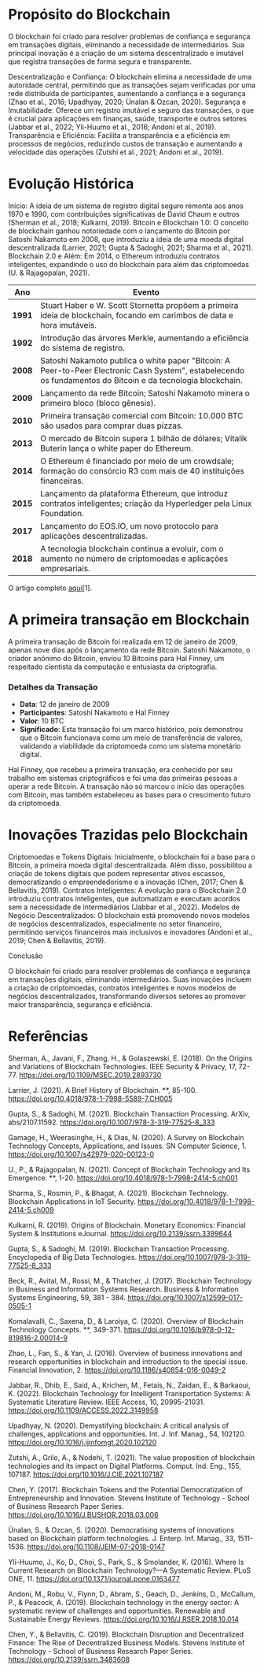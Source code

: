 
# Propósito do Blockchain
O blockchain foi criado para resolver problemas de confiança e segurança em transações digitais, eliminando a necessidade de intermediários. Sua principal inovação é a criação de um sistema descentralizado e imutável que registra transações de forma segura e transparente.

Descentralização e Confiança: O blockchain elimina a necessidade de uma autoridade central, permitindo que as transações sejam verificadas por uma rede distribuída de participantes, aumentando a confiança e a segurança (Zhao et al., 2016; Upadhyay, 2020; Ünalan & Ozcan, 2020).
Segurança e Imutabilidade: Oferece um registro imutável e seguro das transações, o que é crucial para aplicações em finanças, saúde, transporte e outros setores (Jabbar et al., 2022; Yli-Huumo et al., 2016; Andoni et al., 2019).
Transparência e Eficiência: Facilita a transparência e a eficiência em processos de negócios, reduzindo custos de transação e aumentando a velocidade das operações (Zutshi et al., 2021; Andoni et al., 2019).

# Evolução Histórica

Início: A ideia de um sistema de registro digital seguro remonta aos anos 1970 e 1990, com contribuições significativas de David Chaum e outros (Sherman et al., 2018; Kulkarni, 2019).
Bitcoin e Blockchain 1.0: O conceito de blockchain ganhou notoriedade com o lançamento do Bitcoin por Satoshi Nakamoto em 2008, que introduziu a ideia de uma moeda digital descentralizada (Larrier, 2021; Gupta & Sadoghi, 2021; Sharma et al., 2021).
Blockchain 2.0 e Além: Em 2014, o Ethereum introduziu contratos inteligentes, expandindo o uso do blockchain para além das criptomoedas (U. & Rajagopalan, 2021).

| **Ano**   | **Evento**                                                                                          |
|-----------|----------------------------------------------------------------------------------------------------|
| **1991**  | Stuart Haber e W. Scott Stornetta propõem a primeira ideia de blockchain, focando em carimbos de data e hora imutáveis. |
| **1992**  | Introdução das árvores Merkle, aumentando a eficiência do sistema de registro.                    |
| **2008**  | Satoshi Nakamoto publica o white paper "Bitcoin: A Peer-to-Peer Electronic Cash System", estabelecendo os fundamentos do Bitcoin e da tecnologia blockchain. |
| **2009**  | Lançamento da rede Bitcoin; Satoshi Nakamoto minera o primeiro bloco (bloco gênesis).             |
| **2010**  | Primeira transação comercial com Bitcoin: 10.000 BTC são usados para comprar duas pizzas.         |
| **2013**  | O mercado de Bitcoin supera 1 bilhão de dólares; Vitalik Buterin lança o white paper do Ethereum. |
| **2014**  | O Ethereum é financiado por meio de um crowdsale; formação do consórcio R3 com mais de 40 instituições financeiras. |
| **2015**  | Lançamento da plataforma Ethereum, que introduz contratos inteligentes; criação da Hyperledger pela Linux Foundation. |
| **2017**  | Lançamento do EOS.IO, um novo protocolo para aplicações descentralizadas.                          |
| **2018**  | A tecnologia blockchain continua a evoluir, com o aumento no número de criptomoedas e aplicações empresariais. |

O artigo completo [aqui](https://101blockchains.com/pt/historia-da-tecnologia-blockchain/)[1].

# A primeira transação em Blockchain
A primeira transação de Bitcoin foi realizada em 12 de janeiro de 2009, apenas nove dias após o lançamento da rede Bitcoin. Satoshi Nakamoto, o criador anônimo do Bitcoin, enviou 10 Bitcoins para Hal Finney, um respeitado cientista da computação e entusiasta da criptografia.

### Detalhes da Transação

- **Data**: 12 de janeiro de 2009
- **Participantes**: Satoshi Nakamoto e Hal Finney
- **Valor**: 10 BTC
- **Significado**: Esta transação foi um marco histórico, pois demonstrou que o Bitcoin funcionava como um meio de transferência de valores, validando a viabilidade da criptomoeda como um sistema monetário digital.

Hal Finney, que recebeu a primeira transação, era conhecido por seu trabalho em sistemas criptográficos e foi uma das primeiras pessoas a operar a rede Bitcoin. A transação não só marcou o início das operações com Bitcoin, mas também estabeleceu as bases para o crescimento futuro da criptomoeda.


# Inovações Trazidas pelo Blockchain

Criptomoedas e Tokens Digitais: Inicialmente, o blockchain foi a base para o Bitcoin, a primeira moeda digital descentralizada. Além disso, possibilitou a criação de tokens digitais que podem representar ativos escassos, democratizando o empreendedorismo e a inovação (Chen, 2017; Chen & Bellavitis, 2019).
Contratos Inteligentes: A evolução para o Blockchain 2.0 introduziu contratos inteligentes, que automatizam e executam acordos sem a necessidade de intermediários (Jabbar et al., 2022).
Modelos de Negócio Descentralizados: O blockchain está promovendo novos modelos de negócios descentralizados, especialmente no setor financeiro, permitindo serviços financeiros mais inclusivos e inovadores (Andoni et al., 2019; Chen & Bellavitis, 2019).

Conclusão

O blockchain foi criado para resolver problemas de confiança e segurança em transações digitais, eliminando intermediários. Suas inovações incluem a criação de criptomoedas, contratos inteligentes e novos modelos de negócios descentralizados, transformando diversos setores ao promover maior transparência, segurança e eficiência.

# Referências
Sherman, A., Javani, F., Zhang, H., & Golaszewski, E. (2018). On the Origins and Variations of Blockchain Technologies. IEEE Security & Privacy, 17, 72-77. https://doi.org/10.1109/MSEC.2019.2893730

Larrier, J. (2021). A Brief History of Blockchain. **, 85-100. https://doi.org/10.4018/978-1-7998-5589-7.CH005

Gupta, S., & Sadoghi, M. (2021). Blockchain Transaction Processing. ArXiv, abs/2107.11592. https://doi.org/10.1007/978-3-319-77525-8_333

Gamage, H., Weerasinghe, H., & Dias, N. (2020). A Survey on Blockchain Technology Concepts, Applications, and Issues. SN Computer Science, 1. https://doi.org/10.1007/s42979-020-00123-0

U., P., & Rajagopalan, N. (2021). Concept of Blockchain Technology and Its Emergence. **, 1-20. https://doi.org/10.4018/978-1-7998-2414-5.ch001

Sharma, S., Rosmin, P., & Bhagat, A. (2021). Blockchain Technology. Blockchain Applications in IoT Security. https://doi.org/10.4018/978-1-7998-2414-5.ch009

Kulkarni, R. (2019). Origins of Blockchain. Monetary Economics: Financial System & Institutions eJournal. https://doi.org/10.2139/ssrn.3399644

Gupta, S., & Sadoghi, M. (2019). Blockchain Transaction Processing. Encyclopedia of Big Data Technologies. https://doi.org/10.1007/978-3-319-77525-8_333

Beck, R., Avital, M., Rossi, M., & Thatcher, J. (2017). Blockchain Technology in Business and Information Systems Research. Business & Information Systems Engineering, 59, 381 - 384. https://doi.org/10.1007/s12599-017-0505-1

Komalavalli, C., Saxena, D., & Laroiya, C. (2020). Overview of Blockchain Technology Concepts. **, 349-371. https://doi.org/10.1016/b978-0-12-819816-2.00014-9

Zhao, L., Fan, S., & Yan, J. (2016). Overview of business innovations and research opportunities in blockchain and introduction to the special issue. Financial Innovation, 2. https://doi.org/10.1186/s40854-016-0049-2

Jabbar, R., Dhib, E., Said, A., Krichen, M., Fetais, N., Zaidan, E., & Barkaoui, K. (2022). Blockchain Technology for Intelligent Transportation Systems: A Systematic Literature Review. IEEE Access, 10, 20995-21031. https://doi.org/10.1109/ACCESS.2022.3149958

Upadhyay, N. (2020). Demystifying blockchain: A critical analysis of challenges, applications and opportunities. Int. J. Inf. Manag., 54, 102120. https://doi.org/10.1016/j.ijinfomgt.2020.102120

Zutshi, A., Grilo, A., & Nodehi, T. (2021). The value proposition of blockchain technologies and its impact on Digital Platforms. Comput. Ind. Eng., 155, 107187. https://doi.org/10.1016/J.CIE.2021.107187

Chen, Y. (2017). Blockchain Tokens and the Potential Democratization of Entrepreneurship and Innovation. Stevens Institute of Technology - School of Business Research Paper Series. https://doi.org/10.1016/J.BUSHOR.2018.03.006

Ünalan, S., & Ozcan, S. (2020). Democratising systems of innovations based on Blockchain platform technologies. J. Enterp. Inf. Manag., 33, 1511-1536. https://doi.org/10.1108/JEIM-07-2018-0147

Yli-Huumo, J., Ko, D., Choi, S., Park, S., & Smolander, K. (2016). Where Is Current Research on Blockchain Technology?—A Systematic Review. PLoS ONE, 11. https://doi.org/10.1371/journal.pone.0163477

Andoni, M., Robu, V., Flynn, D., Abram, S., Geach, D., Jenkins, D., McCallum, P., & Peacock, A. (2019). Blockchain technology in the energy sector: A systematic review of challenges and opportunities. Renewable and Sustainable Energy Reviews. https://doi.org/10.1016/J.RSER.2018.10.014

Chen, Y., & Bellavitis, C. (2019). Blockchain Disruption and Decentralized Finance: The Rise of Decentralized Business Models. Stevens Institute of Technology - School of Business Research Paper Series. https://doi.org/10.2139/ssrn.3483608
